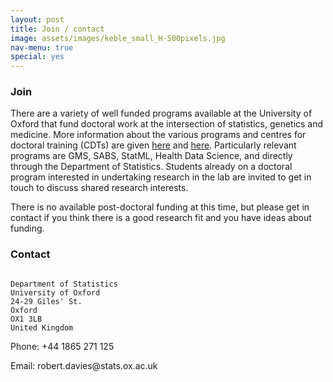 ```yaml
---
layout: post
title: Join / contact
image: assets/images/keble_small_H-500pixels.jpg
nav-menu: true
special: yes
---
```


<h3 id="contact">Join</h3>

There are a variety of well funded programs available at the University of Oxford that fund doctoral work at the intersection of statistics, genetics and medicine. More information about the various programs and centres for doctoral training (CDTs) are given <a href="https://www.stats.ox.ac.uk/study-here/research-degrees/" class = "link">here</a> and <a href="https://www.ox.ac.uk/admissions/graduate/courses/dphil-genomic-medicine-and-statistics" class="link">here</a>. Particularly relevant programs are GMS, SABS, StatML, Health Data Science, and directly through the Department of Statistics. Students already on a doctoral program interested in undertaking research in the lab are invited to get in touch to discuss shared research interests.

There is no available post-doctoral funding at this time, but please get in contact if you think there is a good research fit and you have ideas about funding.

<h3 id="contact">Contact</h3>
<div class="highlighter-rouge"><div class="highlight"><pre class="highlight"><code>
Department of Statistics
University of Oxford
24-29 Giles' St.
Oxford
OX1 3LB
United Kingdom
</code></pre></div></div>

Phone: +44 1865 271 125

Email: <span class="e-mail" u="seivad.trebor" w="a.xo.stats" ww="ku.c">  </span>
<style type="text/css">
    .e-mail:before {
        content: attr(WW) attr(W) "\0040" attr(U);
        unicode-bidi: bidi-override;
        direction: rtl;
    }
</style>